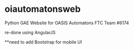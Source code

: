 oiautomatonsweb
===============
Python GAE Website for OASIS Automatons
FTC Team #6174

re-done using AngularJS

**need to add Bootstrap for mobile UI

